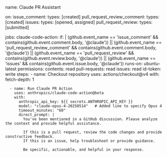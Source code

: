 name: Claude PR Assistant

on:
  issue_comment:
    types: [created]
  pull_request_review_comment:
    types: [created]
  issues:
    types: [opened, assigned]
  pull_request_review:
    types: [submitted]

jobs:
  claude-code-action:
    if: |
      (github.event_name == 'issue_comment' && contains(github.event.comment.body, '@claude')) ||
      (github.event_name == 'pull_request_review_comment' && contains(github.event.comment.body, '@claude')) ||
      (github.event_name == 'pull_request_review' && contains(github.event.review.body, '@claude')) ||
      (github.event_name == 'issues' && contains(github.event.issue.body, '@claude'))
    runs-on: ubuntu-latest
    permissions:
      contents: read
      pull-requests: read
      issues: read
      id-token: write
    steps:
      - name: Checkout repository
        uses: actions/checkout@v4
        with:
          fetch-depth: 1

      - name: Run Claude PR Action
        uses: anthropics/claude-code-action@beta
        with:
          anthropic_api_key: ${{ secrets.ANTHROPIC_API_KEY }}
          model: "claude-opus-4-20250514"   # Added line to specify Opus 4
          timeout_minutes: "60"
          direct_prompt: |
            You've been mentioned in a GitHub discussion. Please analyze the context and provide helpful assistance.
            
            If this is a pull request, review the code changes and provide constructive feedback.
            If this is an issue, help troubleshoot or provide guidance.
            
            Be specific, actionable, and helpful in your response.
